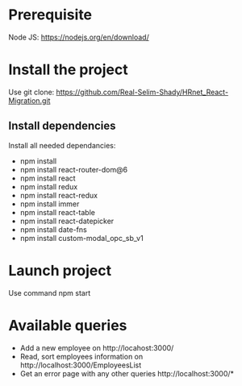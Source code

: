 # Prerequisite

Node JS:
https://nodejs.org/en/download/

# Install the project

Use git clone: 
https://github.com/Real-Selim-Shady/HRnet_React-Migration.git

## Install dependencies

Install all needed dependancies:
- npm install
- npm install react-router-dom@6
- npm install react
- npm install redux
- npm install react-redux
- npm install immer
- npm install react-table
- npm install react-datepicker
- npm install date-fns
- npm install custom-modal_opc_sb_v1

# Launch project

Use command npm start

# Available queries

- Add a new employee on http://locahost:3000/
- Read, sort employees information on http://localhost:3000/EmployeesList
- Get an error page with any other queries http://localhost:3000/*
